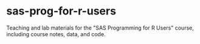# sas-prog-for-r-users
Teaching and lab materials for the "SAS Programming for R Users" course, including course notes, data, and code.
